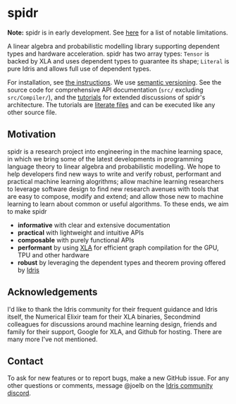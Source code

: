 # spidr

**Note:** spidr is in early development. See [here](https://github.com/joelberkeley/spidr/labels/notable%20limitation) for a list of notable limitations.

A linear algebra and probabilistic modelling library supporting dependent types and hardware acceleration. spidr has two array types: `Tensor` is backed by XLA and uses dependent types to guarantee its shape; `Literal` is pure Idris and allows full use of dependent types.

For installation, see [the instructions](INSTALL.md). We use [semantic versioning](https://semver.org/). See the source code for comprehensive API documentation (`src/` excluding `src/Compiler/`), and the [tutorials](tutorials) for extended discussions of spidr's architecture. The tutorials are [literate files](https://idris2.readthedocs.io/en/latest/reference/literate.html) and can be executed like any other source file.

## Motivation

spidr is a research project into engineering in the machine learning space, in which we bring some of the latest developments in programming language theory to linear algebra and probabilistic modelling. We hope to help developers find new ways to write and verify robust, performant and practical machine learning alogrithms; allow machine learning researchers to leverage software design to find new research avenues with tools that are easy to compose, modify and extend; and allow those new to machine learning to learn about common or useful algorithms. To these ends, we aim to make spidr

  - **informative** with clear and extensive documentation
  - **practical** with lightweight and intuitive APIs
  - **composable** with purely functional APIs
  - **performant** by using [XLA](https://www.tensorflow.org/xla) for efficient graph compilation for the GPU, TPU and other hardware
  - **robust** by leveraging the dependent types and theorem proving offered by [Idris](https://github.com/idris-lang/Idris2)

## Acknowledgements

I'd like to thank the Idris community for their frequent guidance and Idris itself, the Numerical Elixir team for their XLA binaries, Secondmind colleagues for discussions around machine learning design, friends and family for their support, Google for XLA, and Github for hosting. There are many more I've not mentioned.

## Contact

To ask for new features or to report bugs, make a new GitHub issue. For any other questions or comments, message @joelb on the [Idris community discord](https://discord.gg/YXmWC5yKYM).
